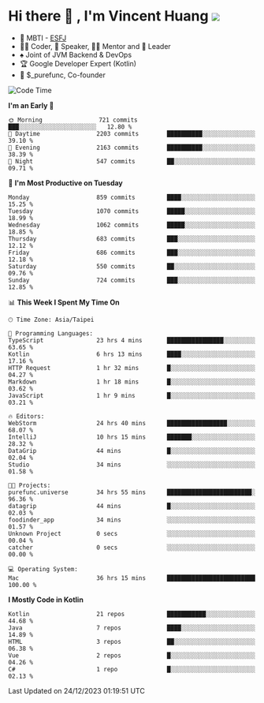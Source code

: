 # Hi there 👋 , I'm Vincent Huang ![](https://komarev.com/ghpvc/?username=Jian-Min-Huang)
- 👀 MBTI - [ESFJ](https://www.16personalities.com/esfj-personality)
- 👨‍💻 Coder, 🎤 Speaker, 👨‍🏫 Mentor and 🚀 Leader
- ♠️ Joint of JVM Backend & DevOps
- 🏆 Google Developer Expert (Kotlin)
- 💼 $_purefunc, Co-founder

<!--START_SECTION:waka-->
![Code Time](http://img.shields.io/badge/Code%20Time-3%2C120%20hrs%2045%20mins-blue)

**I'm an Early 🐤** 

```text
🌞 Morning                721 commits         ███░░░░░░░░░░░░░░░░░░░░░░   12.80 % 
🌆 Daytime                2203 commits        ██████████░░░░░░░░░░░░░░░   39.10 % 
🌃 Evening                2163 commits        ██████████░░░░░░░░░░░░░░░   38.39 % 
🌙 Night                  547 commits         ██░░░░░░░░░░░░░░░░░░░░░░░   09.71 % 
```
📅 **I'm Most Productive on Tuesday** 

```text
Monday                   859 commits         ████░░░░░░░░░░░░░░░░░░░░░   15.25 % 
Tuesday                  1070 commits        █████░░░░░░░░░░░░░░░░░░░░   18.99 % 
Wednesday                1062 commits        █████░░░░░░░░░░░░░░░░░░░░   18.85 % 
Thursday                 683 commits         ███░░░░░░░░░░░░░░░░░░░░░░   12.12 % 
Friday                   686 commits         ███░░░░░░░░░░░░░░░░░░░░░░   12.18 % 
Saturday                 550 commits         ██░░░░░░░░░░░░░░░░░░░░░░░   09.76 % 
Sunday                   724 commits         ███░░░░░░░░░░░░░░░░░░░░░░   12.85 % 
```


📊 **This Week I Spent My Time On** 

```text
🕑︎ Time Zone: Asia/Taipei

💬 Programming Languages: 
TypeScript               23 hrs 4 mins       ████████████████░░░░░░░░░   63.65 % 
Kotlin                   6 hrs 13 mins       ████░░░░░░░░░░░░░░░░░░░░░   17.16 % 
HTTP Request             1 hr 32 mins        █░░░░░░░░░░░░░░░░░░░░░░░░   04.27 % 
Markdown                 1 hr 18 mins        █░░░░░░░░░░░░░░░░░░░░░░░░   03.62 % 
JavaScript               1 hr 9 mins         █░░░░░░░░░░░░░░░░░░░░░░░░   03.21 % 

🔥 Editors: 
WebStorm                 24 hrs 40 mins      █████████████████░░░░░░░░   68.07 % 
IntelliJ                 10 hrs 15 mins      ███████░░░░░░░░░░░░░░░░░░   28.32 % 
DataGrip                 44 mins             █░░░░░░░░░░░░░░░░░░░░░░░░   02.04 % 
Studio                   34 mins             ░░░░░░░░░░░░░░░░░░░░░░░░░   01.58 % 

🐱‍💻 Projects: 
purefunc.universe        34 hrs 55 mins      ████████████████████████░   96.36 % 
datagrip                 44 mins             █░░░░░░░░░░░░░░░░░░░░░░░░   02.03 % 
foodinder_app            34 mins             ░░░░░░░░░░░░░░░░░░░░░░░░░   01.57 % 
Unknown Project          0 secs              ░░░░░░░░░░░░░░░░░░░░░░░░░   00.04 % 
catcher                  0 secs              ░░░░░░░░░░░░░░░░░░░░░░░░░   00.00 % 

💻 Operating System: 
Mac                      36 hrs 15 mins      █████████████████████████   100.00 % 
```

**I Mostly Code in Kotlin** 

```text
Kotlin                   21 repos            ███████████░░░░░░░░░░░░░░   44.68 % 
Java                     7 repos             ████░░░░░░░░░░░░░░░░░░░░░   14.89 % 
HTML                     3 repos             ██░░░░░░░░░░░░░░░░░░░░░░░   06.38 % 
Vue                      2 repos             █░░░░░░░░░░░░░░░░░░░░░░░░   04.26 % 
C#                       1 repo              █░░░░░░░░░░░░░░░░░░░░░░░░   02.13 % 
```




 Last Updated on 24/12/2023 01:19:51 UTC
<!--END_SECTION:waka-->
